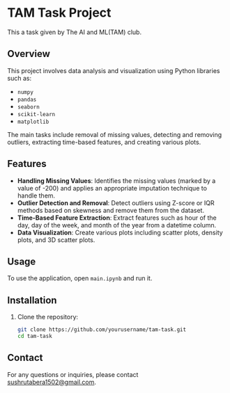 # TAM Task Project
This a task given by The AI and ML(TAM) club.
## Overview

This project involves data analysis and visualization using Python libraries such as:
- `numpy`
- `pandas`
- `seaborn`
- `scikit-learn`
- `matplotlib`

The main tasks include removal of missing values, detecting and removing outliers, extracting time-based features, and creating various plots.

## Features

- **Handling Missing Values**: Identifies the missing values (marked by a value of -200) and applies an appropriate imputation technique to handle them.
- **Outlier Detection and Removal**: Detect outliers using Z-score or IQR methods based on skewness and remove them from the dataset.
- **Time-Based Feature Extraction**: Extract features such as hour of the day, day of the week, and month of the year from a datetime column.
- **Data Visualization**: Create various plots including scatter plots, density plots, and 3D scatter plots.

## Usage

To use the application, open `main.ipynb` and run it.

## Installation

1. Clone the repository:
    ```bash
    git clone https://github.com/yourusername/tam-task.git
    cd tam-task
    ```

## Contact

For any questions or inquiries, please contact [sushrutabera1502@gmail.com](mailto:sushrutabera1502@gmail.com).